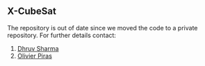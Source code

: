 ## X-CubeSat 

The repository is out of date since we moved the code to a private repository. For further details contact:

1. [Dhruv Sharma](mailto:dhruv.sharma@polytechnique.edu)
2. [Olivier Piras](mailto:github@oprs.eu)
